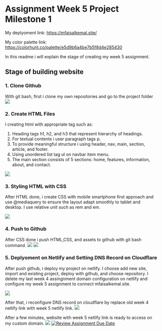 # Assignment Week 5 Project Milestone 1
My deplyoment link: https://mfaisalkemal.site/

My color palette link: https://colorhunt.co/palette/e5d9b6a4be7b5f8d4e285430

In this readme i will explain the stage of creating my week 5 assignment.

## Stage of building website
### 1. Clone Github
With git bash, first i clone my own repositories and go to the project folder
![](https://raw.githubusercontent.com/RevoU-FSSE-2/Muhammad-Faisal-Kemal_Weekly_W5/main/image/6a.webp)
### 2. Create HTML Files
I creating html with appropriate tag such as:
1. Heading tags h1, h2, and h3 that represent hierarchy of headings.
2. For textual contents i user paragraph tags p.
3. To provide meaningful structure i using header, nav, main, section, article, and footer.
4. Using unordered list tag ul on navbar item menu.
5. The main section consists of 5 sections: home, features, information, about, and contact.
   
![](https://raw.githubusercontent.com/RevoU-FSSE-2/Muhammad-Faisal-Kemal_Weekly_W5/main/image/9.webp)
### 3. Styling HTML with CSS
After HTML done, i create CSS with mobile smartphone first approach and use @mediaquery to ensure the layout adapt smoothly to tablet and desktop. I use relative unit such as rem and em.

![](https://raw.githubusercontent.com/RevoU-FSSE-2/Muhammad-Faisal-Kemal_Weekly_W5/main/image/10.webp)
### 4. Push to Github
After CSS done i push HTML,CSS, and assets to github with git bash command.
![](https://raw.githubusercontent.com/RevoU-FSSE-2/Muhammad-Faisal-Kemal_Weekly_W5/main/image/7.webp)
![](https://raw.githubusercontent.com/RevoU-FSSE-2/Muhammad-Faisal-Kemal_Weekly_W5/main/image/8.webp)
### 5. Deplyoment on Netlify and Setting DNS Record on Cloudflare
After push github, i deploy my project on netlify. I choose add new site, import and existing project, deploy with github, and choose repository. I delete my last week 4 assingnment domain configuration on netlify and configure my week 5 assignment to connect mfaisalkemal.site.

![](https://raw.githubusercontent.com/RevoU-FSSE-2/Muhammad-Faisal-Kemal_Weekly_W5/main/image/11.webp)

After that, i reconfigure DNS record on cloudflare by replace old week 4 netlify link with week 5 netlify link.
![](https://raw.githubusercontent.com/RevoU-FSSE-2/Muhammad-Faisal-Kemal_Weekly_W5/main/image/12.webp)

After a few minutes, website with week 5 netlify link is ready to access on my custom domain.
![](https://raw.githubusercontent.com/RevoU-FSSE-2/Muhammad-Faisal-Kemal_Weekly_W5/main/image/13.webp)
[![Review Assignment Due Date](https://classroom.github.com/assets/deadline-readme-button-24ddc0f5d75046c5622901739e7c5dd533143b0c8e959d652212380cedb1ea36.svg)](https://classroom.github.com/a/f6dTnkNL)

